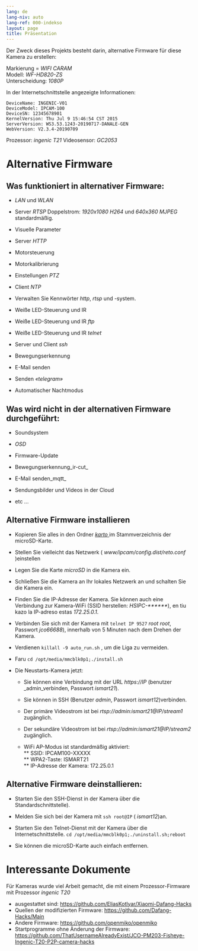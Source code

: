 ```yaml
---
lang: de
lang-niv: auto
lang-ref: 000-indekso
layout: page
title: Präsentation
---
```


Der Zweck dieses Projekts besteht darin, alternative Firmware für diese Kamera zu erstellen:

Markierung = _WIFI CARAM_  
Modell: _WF-HD820-ZS_  
Unterscheidung: _1080P_

In der Internetschnittstelle angezeigte Informationen:
```
DeviceName: INGENIC-V01
DeviceModel: IPCAM-100
DeviceSN: 12345678901
KernelVersion: Thu Jul 9 15:46:54 CST 2015
ServerVersion: WS3.53.1243-20190717-DANALE-GEN
WebVersion: V2.3.4-20190709
```

Prozessor: _ingenic T21_
Videosensor: _GC2053_

# Alternative Firmware

## Was funktioniert in alternativer Firmware:

* _LAN_   und   _WLAN_  


* Server   _RTSP_   Doppelstrom:   _1920x1080 H264_   und   _640x360 MJPEG_   standardmäßig.  


* Visuelle Parameter


* Server   _HTTP_  


* Motorsteuerung


* Motorkalibrierung


* Einstellungen   _PTZ_  


* Client   _NTP_  


* Verwalten Sie Kennwörter   _http_,   _rtsp_   und -system.  


* Weiße LED-Steuerung und IR  


* Weiße LED-Steuerung und IR   _ftp_ 


* Weiße LED-Steuerung und IR   _telnet_ 


* Server und Client   _ssh_  


* Bewegungserkennung


* E-Mail senden


* Senden   _«telegram»_  


* Automatischer Nachtmodus  



## Was wird nicht in der alternativen Firmware durchgeführt:

* Soundsystem


* _OSD_


* Firmware-Update


* Bewegungserkennung_ir-cut_


* E-Mail senden_mqtt_


* Sendungsbilder und Videos in der Cloud  


* etc ...



## Alternative Firmware installieren

* Kopieren Sie alles in den Ordner [ _karto_ ](https://github.com/jmichault/ipcam-100/tree/master/karto) im Stammverzeichnis der microSD-Karte.


* Stellen Sie vielleicht das Netzwerk ( _www/ipcam/config.dist/reto.conf_ )einstellen


* Legen Sie die Karte   _microSD_   in die Kamera ein.  


* Schließen Sie die Kamera an Ihr lokales Netzwerk an und schalten Sie die Kamera ein.


* Finden Sie die IP-Adresse der Kamera. Sie können auch eine Verbindung zur Kamera-WiFi (SSID herstellen: _HSIPC-******_), en tiu kazo la IP-adreso estas _172.25.0.1_.


* Verbinden Sie sich mit der Kamera mit `telnet IP 9527`  _root_ _root_, Passwort _jco66688_), innerhalb von 5 Minuten nach dem Drehen der Kamera.


* Verdienen `killall -9 auto_run.sh` , um die Liga zu vermeiden.


* Faru `cd /opt/media/mmcblk0p1;./install.sh`


* Die Neustarts-Kamera jetzt:  


    * Sie können eine Verbindung mit der URL _https://IP_ (benutzer _admin_verbinden, Passwort _ismart21_).


    * Sie können in SSH (Benutzer _admin_, Passwort _ismart12_)verbinden.


    * Der primäre Videostrom ist bei  _rtsp://admin:ismart21@IP/stream1_ zugänglich. 


    * Der sekundäre Videostrom ist bei  _rtsp://admin:ismart21@IP/stream2_ zugänglich. 


    *   WiFi AP-Modus ist standardmäßig aktiviert:  
      **   SSID: IPCAM100-XXXXX  
      **   WPA2-Taste: ISMART21  
      **   IP-Adresse der Kamera: 172.25.0.1  

## Alternative Firmware deinstallieren:

* Starten Sie den SSH-Dienst in der Kamera über die Standardschnittstelle).


* Melden Sie sich bei der Kamera mit `ssh root@IP` ( _ismart12_)an.


* Starten Sie den Telnet-Dienst mit der Kamera über die Internetschnittstelle. `cd /opt/media/mmcblk0p1;./uninstall.sh;reboot`



* Sie können die microSD-Karte auch einfach entfernen.



# Interessante Dokumente

Für Kameras wurde viel Arbeit gemacht, die mit einem Prozessor-Firmware mit Prozessor   _ingenic T20_   
  *   ausgestattet sind:   <https://github.com/EliasKotlyar/Xiaomi-Dafang-Hacks>  
  *   Quellen der modifizierten Firmware:   <https://github.com/Dafang-Hacks/Main>  
  *   Andere Firmware:   <https://github.com/openmiko/openmiko>  
  *   Startprogramme ohne Änderung der Firmware:   <https://github.com/ThatUsernameAlreadyExist/JCO-PM203-Fisheye-Ingenic-T20-P2P-camera-hacks>  

